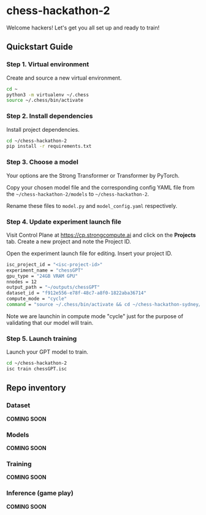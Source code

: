 # chess-hackathon-2

Welcome hackers! Let's get you all set up and ready to train!

## Quickstart Guide

### Step 1. Virtual environment 
Create and source a new virtual environment.

```bash
cd ~
python3 -m virtualenv ~/.chess
source ~/.chess/bin/activate
```

### Step 2. Install dependencies
Install project dependencies.

```bash
cd ~/chess-hackathon-2
pip install -r requirements.txt
```

### Step 3. Choose a model
Your options are the Strong Transformer or Transformer by PyTorch.

Copy your chosen model file and the corresponding config YAML file from the `~/chess-hackathon-2/models` to `~/chess-hackathon-2`.

Rename these files to `model.py` and `model_config.yaml` respectively.

### Step 4. Update experiment launch file
Visit Control Plane at https://cp.strongcompute.ai and click on the **Projects** tab. Create a new project and note the
Project ID.

Open the experiment launch file for editing. Insert your project ID.

```bash
isc_project_id = "<isc-project-id>"
experiment_name = "chessGPT"
gpu_type = "24GB VRAM GPU"
nnodes = 12
output_path = "~/outputs/chessGPT"
dataset_id = "f912e556-e78f-48c7-a8f0-1822aba36714"
compute_mode = "cycle"
command = "source ~/.chess/bin/activate && cd ~/chess-hackathon-sydney/ && torchrun --nnodes=12 --nproc-per-node=6 --master_addr=$MASTER_ADDR --master_port=$MASTER_PORT --node_rank=$RANK train.py --model-config /root/chess-hackathon-sydney/model_config.yaml --save-dir $OUTPUT_PATH"
```

Note we are launchin in compute mode "cycle" just for the purpose of validating that our model will train.

### Step 5. Launch training

Launch your GPT model to train.

```bash
cd ~/chess-hackathon-2
isc train chessGPT.isc
```

## Repo inventory

### Dataset
**COMING SOON**

### Models
**COMING SOON**

### Training
**COMING SOON**

### Inference (game play)
**COMING SOON**